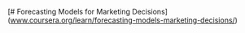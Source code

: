 [# Forecasting Models for Marketing Decisions] (www.coursera.org/learn/forecasting-models-marketing-decisions/)
